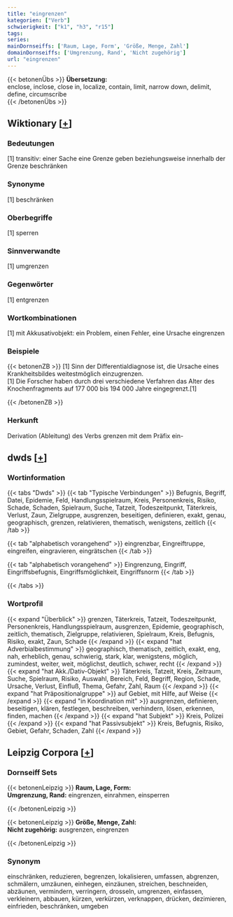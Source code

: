 ```yaml
---
title: "eingrenzen"
kategorien: ["Verb"]
schwierigkeit: ["k1", "h3", "r15"]
tags:
series:
mainDornseiffs: ['Raum, Lage, Form', 'Größe, Menge, Zahl']
domainDornseiffs: ['Umgrenzung, Rand', 'Nicht zugehörig']
url: "eingrenzen"
---
```


{{< betonenÜbs >}}
**Übersetzung:**  
enclose, inclose, close in, localize, contain, limit, narrow down, delimit, define, circumscribe  
{{< /betonenÜbs >}}

## Wiktionary [[+](https://de.wiktionary.org/wiki/eingrenzen)]

### Bedeutungen
[1] transitiv: einer Sache eine Grenze geben beziehungsweise innerhalb der Grenze beschränken  

### Synonyme
[1] beschränken  

### Oberbegriffe
[1] sperren  

### Sinnverwandte
[1] umgrenzen  

### Gegenwörter
[1] entgrenzen  

### Wortkombinationen
[1] mit Akkusativobjekt: ein Problem, einen Fehler, eine Ursache eingrenzen  

### Beispiele
{{< betonenZB >}}
[1] Sinn der Differentialdiagnose ist, die Ursache eines Krankheitsbildes weitestmöglich einzugrenzen.  
[1] Die Forscher haben durch drei verschiedene Verfahren das Alter des Knochenfragments auf 177 000 bis 194 000 Jahre eingegrenzt.[1]  

{{< /betonenZB >}}
### Herkunft
Derivation (Ableitung) des Verbs grenzen mit dem Präfix ein-  



## dwds [[+](https://www.dwds.de/wb/eingrenzen)]

### Wortinformation
{{< tabs "Dwds" >}}
{{< tab "Typische Verbindungen" >}}
Befugnis, Begriff, Datei, Epidemie, Feld, Handlungsspielraum, Kreis, Personenkreis, Risiko, Schade, Schaden, Spielraum, Suche, Tatzeit, Todeszeitpunkt, Täterkreis, Verlust, Zaun, Zielgruppe, ausgrenzen, beseitigen, definieren, exakt, genau, geographisch, grenzen, relativieren, thematisch, wenigstens, zeitlich
{{< /tab >}}

{{< tab "alphabetisch vorangehend" >}}
eingrenzbar, Eingreiftruppe, eingreifen, eingravieren, eingrätschen
{{< /tab >}}

{{< tab "alphabetisch vorangehend" >}}
Eingrenzung, Eingriff, Eingriffsbefugnis, Eingriffsmöglichkeit, Eingriffsnorm
{{< /tab >}}

{{< /tabs >}}

### Wortprofil
{{< expand "Überblick" >}} grenzen, Täterkreis, Tatzeit, Todeszeitpunkt, Personenkreis, Handlungsspielraum, ausgrenzen, Epidemie, geographisch, zeitlich, thematisch, Zielgruppe, relativieren, Spielraum, Kreis, Befugnis, Risiko, exakt, Zaun, Schade {{< /expand >}}
{{< expand "hat Adverbialbestimmung" >}} geographisch, thematisch, zeitlich, exakt, eng, nah, erheblich, genau, schwierig, stark, klar, wenigstens, möglich, zumindest, weiter, weit, möglichst, deutlich, schwer, recht {{< /expand >}}
{{< expand "hat Akk./Dativ-Objekt" >}} Täterkreis, Tatzeit, Kreis, Zeitraum, Suche, Spielraum, Risiko, Auswahl, Bereich, Feld, Begriff, Region, Schade, Ursache, Verlust, Einfluß, Thema, Gefahr, Zahl, Raum {{< /expand >}}
{{< expand "hat Präpositionalgruppe" >}} auf Gebiet, mit Hilfe, auf Weise {{< /expand >}}
{{< expand "in Koordination mit" >}} ausgrenzen, definieren, beseitigen, klären, festlegen, beschreiben, verhindern, lösen, erkennen, finden, machen {{< /expand >}}
{{< expand "hat Subjekt" >}} Kreis, Polizei {{< /expand >}}
{{< expand "hat Passivsubjekt" >}} Kreis, Befugnis, Risiko, Gebiet, Gefahr, Schaden, Zahl {{< /expand >}}

## Leipzig Corpora [[+](https://corpora.uni-leipzig.de/en/res?word=eingrenzen&corpusId=deu_newscrawl-public_2018)]

### Dornseiff Sets
{{< betonenLeipzig >}}
**Raum, Lage, Form:**  
**Umgrenzung, Rand:** eingrenzen, einrahmen, einsperren  

{{< /betonenLeipzig >}}


{{< betonenLeipzig >}}
**Größe, Menge, Zahl:**  
**Nicht zugehörig:** ausgrenzen, eingrenzen  

{{< /betonenLeipzig >}}

### Synonym
einschränken, reduzieren, begrenzen, lokalisieren, umfassen, abgrenzen, schmälern, umzäunen, einhegen, einzäunen, streichen, beschneiden, abzäunen, vermindern, verringern, drosseln, umgrenzen, einfassen, verkleinern, abbauen, kürzen, verkürzen, verknappen, drücken, dezimieren, einfrieden, beschränken, umgeben

